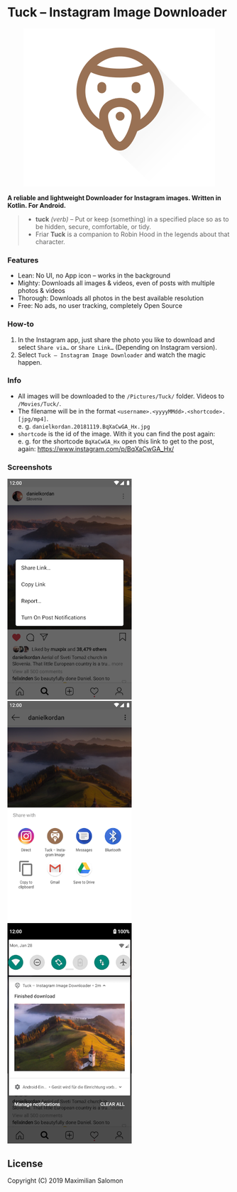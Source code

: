 # Tuck – Instagram Image Downloader

<p align="center">
  <img src="art/logo.svg" alt="Tuck Logo"/>
</p>

**A reliable and lightweight Downloader for Instagram images. Written in Kotlin. For Android.**

> * **tuck** _(verb)_ – Put or keep (something) in a specified place so as to be hidden, secure, comfortable, or tidy.  
> * Friar **Tuck** is a companion to Robin Hood in the legends about that character.

### Features

* Lean: No UI, no App icon – works in the background
* Mighty: Downloads all images & videos, even of posts with multiple photos & videos
* Thorough: Downloads all photos in the best available resolution
* Free: No ads, no user tracking, completely Open Source

### How-to

1. In the Instagram app, just share the photo you like to download and select `Share via…` or `Share Link…` (Depending on Instagram version).
2. Select `Tuck – Instagram Image Downloader` and watch the magic happen.

### Info
* All images will be downloaded to the `/Pictures/Tuck/` folder. Videos to `/Movies/Tuck/`.
* The filename will be in the format `<username>.<yyyyMMdd>.<shortcode>.[jpg/mp4]`.  
  e. g. `danielkordan.20181119.BqXaCwGA_Hx.jpg`
* `shortcode` is the id of the image. With it you can find the post again:  
   e. g. for the shortcode `BqXaCwGA_Hx` open this link to get to the post, again: <https://www.instagram.com/p/BqXaCwGA_Hx/>


### Screenshots

<div>
   <img src="art/screenshots/01.png" width="280" alt="screenshot 1">
   <img src="art/screenshots/02.png" width="280" alt="screenshot 2">
   <img src="art/screenshots/03.png" width="280" alt="screenshot 3">
</div>


## License

Copyright (C) 2019 Maximilian Salomon
